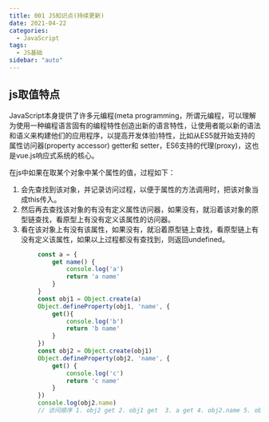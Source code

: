 ```yaml
---
title: 001 JS知识点(持续更新)
date: 2021-04-22
categories:
  - JavaScript
tags:
  - JS基础
sidebar: "auto"
---
```


## js取值特点
JavaScript本身提供了许多元编程(meta programming，所谓元编程，可以理解为使用一种编程语言固有的编程特性创造出新的语言特性，让使用者能以新的语法和语义来构建他们的应用程序，以提高开发体验)特性，比如从ES5就开始支持的属性访问器(property accessor) getter和 setter，ES6支持的代理(proxy)，这也是vue.js响应式系统的核心。

在js中如果在取某个对象中某个属性的值，过程如下：
1. 会先查找到该对象，并记录访问过程，以便于属性的方法调用时，把该对象当成this传入。
2. 然后再去查找该对象的有没有定义属性访问器，如果没有，就沿着该对象的原型链查找，看原型上有没有定义该属性的访问器。
3. 看在该对象上有没有该属性，如果没有，就沿着原型链上查找，看原型链上有没有定义该属性，如果以上过程都没有查找到，则返回undefined。
```js
        const a = {
            get name() {
                console.log('a')
                return 'a name'
            }
        }
        const obj1 = Object.create(a)
        Object.defineProperty(obj1, 'name', {
            get(){
                console.log('b')
                return 'b name'
            }
        })
        const obj2 = Object.create(obj1)
        Object.defineProperty(obj2, 'name', {
            get() {
                console.log('c')
                return 'c name'
            }
        })
        console.log(obj2.name)
        // 访问顺序 1. obj2 get 2. obj1 get  3. a get 4. obj2.name 5. obj1.name 6. a.name
```